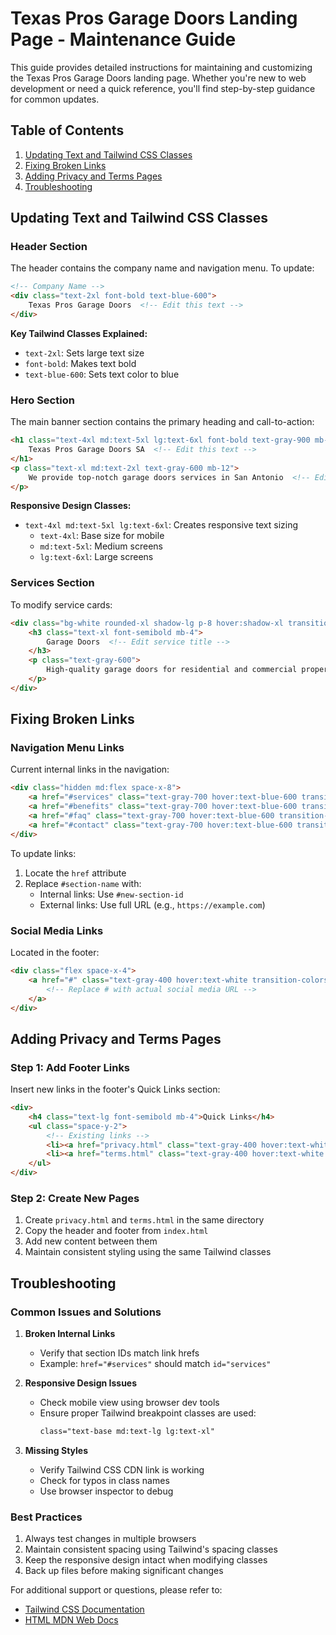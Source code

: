 # Texas Pros Garage Doors Landing Page - Maintenance Guide

This guide provides detailed instructions for maintaining and customizing the Texas Pros Garage Doors landing page. Whether you're new to web development or need a quick reference, you'll find step-by-step guidance for common updates.

## Table of Contents
1. [Updating Text and Tailwind CSS Classes](#updating-text-and-tailwind-css-classes)
2. [Fixing Broken Links](#fixing-broken-links)
3. [Adding Privacy and Terms Pages](#adding-privacy-and-terms-pages)
4. [Troubleshooting](#troubleshooting)

## Updating Text and Tailwind CSS Classes

### Header Section
The header contains the company name and navigation menu. To update:

```html
<!-- Company Name -->
<div class="text-2xl font-bold text-blue-600">
    Texas Pros Garage Doors  <!-- Edit this text -->
</div>
```

**Key Tailwind Classes Explained:**
- `text-2xl`: Sets large text size
- `font-bold`: Makes text bold
- `text-blue-600`: Sets text color to blue

### Hero Section
The main banner section contains the primary heading and call-to-action:

```html
<h1 class="text-4xl md:text-5xl lg:text-6xl font-bold text-gray-900 mb-8">
    Texas Pros Garage Doors SA  <!-- Edit this text -->
</h1>
<p class="text-xl md:text-2xl text-gray-600 mb-12">
    We provide top-notch garage doors services in San Antonio  <!-- Edit this text -->
</p>
```

**Responsive Design Classes:**
- `text-4xl md:text-5xl lg:text-6xl`: Creates responsive text sizing
  - `text-4xl`: Base size for mobile
  - `md:text-5xl`: Medium screens
  - `lg:text-6xl`: Large screens

### Services Section
To modify service cards:

```html
<div class="bg-white rounded-xl shadow-lg p-8 hover:shadow-xl transition duration-300">
    <h3 class="text-xl font-semibold mb-4">
        Garage Doors  <!-- Edit service title -->
    </h3>
    <p class="text-gray-600">
        High-quality garage doors for residential and commercial properties  <!-- Edit description -->
    </p>
</div>
```

## Fixing Broken Links

### Navigation Menu Links
Current internal links in the navigation:

```html
<div class="hidden md:flex space-x-8">
    <a href="#services" class="text-gray-700 hover:text-blue-600 transition-colors duration-300">Services</a>
    <a href="#benefits" class="text-gray-700 hover:text-blue-600 transition-colors duration-300">Benefits</a>
    <a href="#faq" class="text-gray-700 hover:text-blue-600 transition-colors duration-300">FAQ</a>
    <a href="#contact" class="text-gray-700 hover:text-blue-600 transition-colors duration-300">Contact</a>
</div>
```

To update links:
1. Locate the `href` attribute
2. Replace `#section-name` with:
   - Internal links: Use `#new-section-id`
   - External links: Use full URL (e.g., `https://example.com`)

### Social Media Links
Located in the footer:

```html
<div class="flex space-x-4">
    <a href="#" class="text-gray-400 hover:text-white transition-colors duration-300">
        <!-- Replace # with actual social media URL -->
    </a>
</div>
```

## Adding Privacy and Terms Pages

### Step 1: Add Footer Links
Insert new links in the footer's Quick Links section:

```html
<div>
    <h4 class="text-lg font-semibold mb-4">Quick Links</h4>
    <ul class="space-y-2">
        <!-- Existing links -->
        <li><a href="privacy.html" class="text-gray-400 hover:text-white transition-colors duration-300">Privacy Policy</a></li>
        <li><a href="terms.html" class="text-gray-400 hover:text-white transition-colors duration-300">Terms of Service</a></li>
    </ul>
</div>
```

### Step 2: Create New Pages
1. Create `privacy.html` and `terms.html` in the same directory
2. Copy the header and footer from `index.html`
3. Add new content between them
4. Maintain consistent styling using the same Tailwind classes

## Troubleshooting

### Common Issues and Solutions

1. **Broken Internal Links**
   - Verify that section IDs match link hrefs
   - Example: `href="#services"` should match `id="services"`

2. **Responsive Design Issues**
   - Check mobile view using browser dev tools
   - Ensure proper Tailwind breakpoint classes are used:
     ```html
     class="text-base md:text-lg lg:text-xl"
     ```

3. **Missing Styles**
   - Verify Tailwind CSS CDN link is working
   - Check for typos in class names
   - Use browser inspector to debug

### Best Practices

1. Always test changes in multiple browsers
2. Maintain consistent spacing using Tailwind's spacing classes
3. Keep the responsive design intact when modifying classes
4. Back up files before making significant changes

For additional support or questions, please refer to:
- [Tailwind CSS Documentation](https://tailwindcss.com/docs)
- [HTML MDN Web Docs](https://developer.mozilla.org/en-US/docs/Web/HTML)
